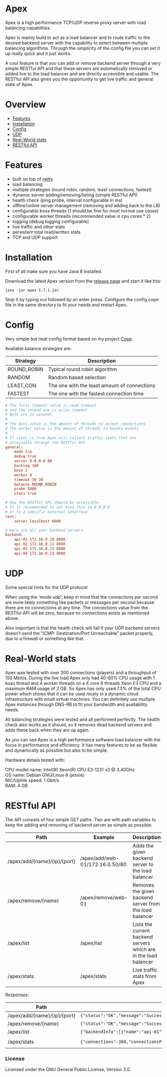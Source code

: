 # Apex
Apex is a high performance TCP/UDP reverse proxy server with load balancing capabilities.

Apex is mainly build to act as a load balancer and to route traffic to the desired backend server with the capability to select between multiple balancing algorithms. Through the simplicity of the config file you can set it up really quick and it just works.

A cool feature is that you can add or remove backend server through a very simple RESTful API and that these servers are automatically removed or added live to the load balancer
and are directly accessible and usable.
The RESTful API also gives you the opportunity to get live traffic and general stats of Apex.

# Overview

- [Features](https://github.com/JackWhite20/Apex#features)
- [Installation](https://github.com/JackWhite20/Apex#installation)
- [Config](https://github.com/JackWhite20/Apex#config)
- [UDP](https://github.com/JackWhite20/Apex#udp)
- [Real-World stats](https://github.com/JackWhite20/Apex#real-world-stats)
- [RESTful API](https://github.com/JackWhite20/Apex#restful-api)

# Features

- built on top of [netty](https://github.com/netty/netty)
- load balancing
- multiple strategies (round robin, random, least connections, fastest)
- dynamic server adding/removing/listing (simple RESTful API)
- health check (ping probe, interval configurable in ms)
- offline/online server management (removing and adding back to the LB)
- configurable boss threads (1 should be fine for most normal use cases)
- configurable worker threads (recommended value is cpu cores * 2)
- logging (debug logging configurable)
- live traffic and other stats
- persistent total read/written stats
- TCP and UDP support

# Installation

First of all make sure you have Java 8 installed.

Download the latest Apex version from the [release page](https://github.com/JackWhite20/Apex/releases) and start it like this:

```
java -jar apex-1.7.1.jar
```

Stop it by typing ```end``` followed by an enter press. Configure the config.cope file in the same directory to fit your needs and restart Apex.

# Config

Very simple but neat config format based on my project [Cope](https://jackwhite20.github.io/Cope/).

Available balance strategies are:

| Strategy  | Description |
| --------- | ----------- |
| ROUND_ROBIN | Typical round robin algorithm |
| RANDOM | Random based selection |
| LEAST_CON | The one with the least amount of connections |
| FASTEST | The one with the fastest connection time |

```ini
# The first timeout value is read timeout
# and the second one is write timeout
# Both are in seconds
#
# The boss value is the amount of threads to accept connections
# The worker value is the amount of threads to handle events
#
# If stats is true Apex will collect traffic stats that are 
# accessible through the RESTful API
general:
    mode tcp
    debug true
    server 0.0.0.0 80
    backlog 100
    boss 1
    worker 4
    timeout 30 30
    balance ROUND_ROBIN
    probe 5000
    stats true

# How the RESTful API should be accessible
# It is recommended to not bind this to 0.0.0.0
# or to a specific external interface
rest:
    server localhost 6000

# Here are all your backend servers
backend:
    api-01 172.16.0.10 8080
    api-02 172.16.0.11 8080
    api-03 172.16.0.12 8080
    api-04 172.16.0.13 8080
```

# UDP

Some special hints for the UDP protocol:

When using the 'mode udp', keep in mind that the connections per second are more likely something like packets or messages per second because there are no connections at any time.
The connections value from the RESTful API will be zero, because no connections exists as mentioned above.

Also important is that the health check will fail if your UDP backend servers doesn't send the "ICMP: Destination/Port Unreachable" packet properly, due to a firewall or something like that.

# Real-World stats

Apex was tested with over 200 connections (players) and a throughput of 150 Mbit/s.
During the live load Apex only had 40-60% CPU usage with 1 boss thread and 4 worker threads on a 4 core 8 threads Xeon E3 CPU and a maximum RAM usage of 2 GB.
So Apex has only used 7.5% of the total CPU power which shows that it can be used nicely in a dynamic cloud infrastructure with small virtual machines.
You can definitely use multiple Apex instances through DNS-RB to fit your bandwidth and availability needs.

All balancing strategies were tested and all performed perfectly. The health check also works as it should, so it removes dead backend servers and adds these back when they are up again.

As you can see Apex is a high performance software load balancer with the focus in performance and efficiency. 
It has many features to be as flexible and dynamically as possible but also to be simple.

Hardware details tested with:

CPU model name: Intel(R) Xeon(R) CPU E3-1231 v3 @ 3.40GHz  
OS name: Debian GNU/Linux 8 (jessie)  
NIC/Uplink speed: 1 Gbit/s  
RAM: 4 GB

# RESTful API

The API consists of four simple GET paths. Two are with path variables to keep the adding and removing of backend server as simple as possible.

| Path | Example | Description |
| --------- | ----------- | ----------- |
| /apex/add/{name}/{ip}/{port} | /apex/add/web-01/172.16.0.50/80 | Adds the given backend server to the load balancer |
| /apex/remove/{name} | /apex/remove/web-01 | Removes the given backend server from the load balancer |
| /apex/list | /apex/list | Lists the current backend servers which are in the load balancer |
| /apex/stats | /apex/stats | Live traffic stats from Apex |

_Responses:_

| Path | Success | Error |
| --------- | ----------- | ----------- |
| /apex/add/{name}/{ip}/{port} | ```{"status":"OK","message":"Successfully added server"}``` | ```{"status":"SERVER_ALREADY_ADDED","message":"Server was already added"}``` |
| /apex/remove/{name} | ```{"status":"OK","message":"Successfully removed server"}``` | ```{"status":"SERVER_NOT_FOUND","message":"Server not found"}``` |
| /apex/list | ```{"backendInfo":[{"name":"api-01","host":"172.16.0.10","port":8080,"connectTime":125.0}],"status":"OK","message":"List received"}``` | ```{"status":"ERROR","message":"Unable to get the balancing strategy"}``` |
| /apex/stats | ```{"connections":360,"connectionsPerSecond":10,"onlineBackendServers":3,"currentReadBytes":500,"currentWrittenBytes":25356,"lastReadThroughput":36,"lastWriteThroughput":39864,"totalReadBytes":929,"totalWrittenBytes":705887}``` | ```{"connections":-1,"onlineBackendServers":-1,"currentReadBytes":-1,"currentWriteBytes":-1,"lastReadThroughput":-1,"lastWriteThroughput":-1,"totalReadBytes":-1,"totalWrittenBytes":-1,"status":"ERROR","message":"Stats are disabled"}``` |

### License

Licensed under the GNU General Public License, Version 3.0.
